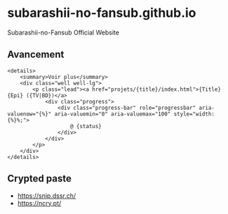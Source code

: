 # subarashii-no-fansub.github.io
Subarashii-no-Fansub Official Website

## Avancement

```
<details>
	<summary>Voir plus</summary>
	<div class="well well-lg">
		<p class="lead"><a href="projets/{title}/index.html">{Title} {Epi} ({TV|BD})</a>
			<div class="progress">
				<div class="progress-bar" role="progressbar" aria-valuenow="{%}" aria-valuemin="0" aria-valuemax="100" style="width: {%}%;">
					@ {status}
				</div>
			</div>
		</p>
	</div>
</details>
```

## Crypted paste

* https://snip.dssr.ch/
* https://ncry.pt/
